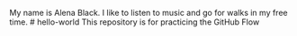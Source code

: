 My name is Alena Black. I like to listen to music and go for walks in my free time. # hello-world
This repository is for practicing the GitHub Flow
